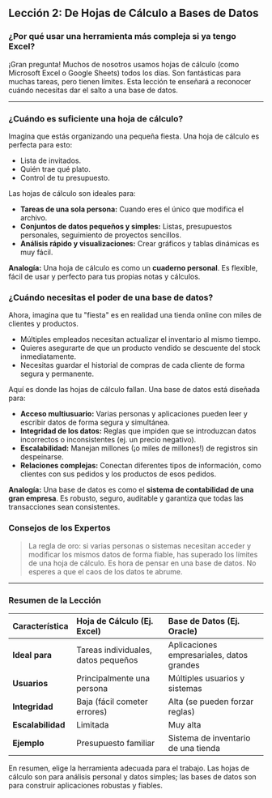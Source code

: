 ## Lección 2: De Hojas de Cálculo a Bases de Datos

### ¿Por qué usar una herramienta más compleja si ya tengo Excel?

¡Gran pregunta! Muchos de nosotros usamos hojas de cálculo (como Microsoft Excel o Google Sheets) todos los días. Son fantásticas para muchas tareas, pero tienen límites. Esta lección te enseñará a reconocer cuándo necesitas dar el salto a una base de datos.

---

### ¿Cuándo es suficiente una hoja de cálculo?

Imagina que estás organizando una pequeña fiesta. Una hoja de cálculo es perfecta para esto:
- Lista de invitados.
- Quién trae qué plato.
- Control de tu presupuesto.

Las hojas de cálculo son ideales para:
- **Tareas de una sola persona:** Cuando eres el único que modifica el archivo.
- **Conjuntos de datos pequeños y simples:** Listas, presupuestos personales, seguimiento de proyectos sencillos.
- **Análisis rápido y visualizaciones:** Crear gráficos y tablas dinámicas es muy fácil.

**Analogía:** Una hoja de cálculo es como un **cuaderno personal**. Es flexible, fácil de usar y perfecto para tus propias notas y cálculos.

### ¿Cuándo necesitas el poder de una base de datos?

Ahora, imagina que tu "fiesta" es en realidad una tienda online con miles de clientes y productos.
- Múltiples empleados necesitan actualizar el inventario al mismo tiempo.
- Quieres asegurarte de que un producto vendido se descuente del stock inmediatamente.
- Necesitas guardar el historial de compras de cada cliente de forma segura y permanente.

Aquí es donde las hojas de cálculo fallan. Una base de datos está diseñada para:
- **Acceso multiusuario:** Varias personas y aplicaciones pueden leer y escribir datos de forma segura y simultánea.
- **Integridad de los datos:** Reglas que impiden que se introduzcan datos incorrectos o inconsistentes (ej. un precio negativo).
- **Escalabilidad:** Manejan millones (¡o miles de millones!) de registros sin despeinarse.
- **Relaciones complejas:** Conectan diferentes tipos de información, como clientes con sus pedidos y los productos de esos pedidos.

**Analogía:** Una base de datos es como el **sistema de contabilidad de una gran empresa**. Es robusto, seguro, auditable y garantiza que todas las transacciones sean consistentes.

### Consejos de los Expertos

> La regla de oro: si varias personas o sistemas necesitan acceder y modificar los mismos datos de forma fiable, has superado los límites de una hoja de cálculo. Es hora de pensar en una base de datos. No esperes a que el caos de los datos te abrume.

---

### Resumen de la Lección

| Característica | Hoja de Cálculo (Ej. Excel) | Base de Datos (Ej. Oracle) |
| :--- | :--- | :--- |
| **Ideal para** | Tareas individuales, datos pequeños | Aplicaciones empresariales, datos grandes |
| **Usuarios** | Principalmente una persona | Múltiples usuarios y sistemas |
| **Integridad** | Baja (fácil cometer errores) | Alta (se pueden forzar reglas) |
| **Escalabilidad** | Limitada | Muy alta |
| **Ejemplo** | Presupuesto familiar | Sistema de inventario de una tienda |

En resumen, elige la herramienta adecuada para el trabajo. Las hojas de cálculo son para análisis personal y datos simples; las bases de datos son para construir aplicaciones robustas y fiables.
